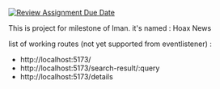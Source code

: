 [![Review Assignment Due Date](https://classroom.github.com/assets/deadline-readme-button-24ddc0f5d75046c5622901739e7c5dd533143b0c8e959d652212380cedb1ea36.svg)](https://classroom.github.com/a/PkgZgD91)

This is project for milestone of Iman. it's named : Hoax News

list of working routes (not yet supported from eventlistener) :

- http://localhost:5173/
- http://localhost:5173/search-result/:query
- http://localhost:5173/details
